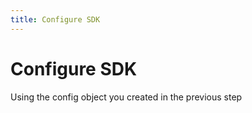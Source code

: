 ```yaml
---
title: Configure SDK
---
```

# Configure SDK

Using the config object you created in the previous step

<StackSelector snippet="config"/>

